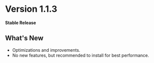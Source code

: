 # Version 1.1.3  
**Stable Release**

## What's New
- Optimizations and improvements.  
- No new features, but recommended to install for best performance.
